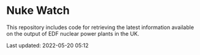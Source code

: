 # Nuke Watch

This repository includes code for retrieving the latest information available on the output of EDF nuclear power plants in the UK.

Last updated: 2022-05-20 05:12